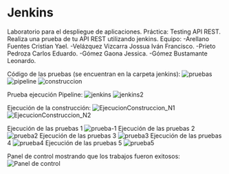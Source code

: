 # Jenkins 
Laboratorio para el despliegue de aplicaciones.
Práctica: Testing API REST.
Realiza una prueba de tu API REST utilizando jenkins.
Equipo:
-Arellano Fuentes Cristian Yael.
-Velázquez Vizcarra Jossua Iván Francisco.
-Prieto Pedroza Carlos Eduardo.
-Gómez Gaona Jessica.
-Gómez Bustamante Leonardo. 

Código de las pruebas (se encuentran en la carpeta jenkins):
![pruebas](https://github.com/user-attachments/assets/998cd930-142d-42f2-935a-f3b4cd9d520e)
![pipeline](https://github.com/user-attachments/assets/3f08ae5d-9424-489d-aa43-3db1d88f96d7)
![construccion](https://github.com/user-attachments/assets/1b322fc8-c673-4b7e-bd49-0aa62785cd47)

Prueba ejecución Pipeline:
![jenkins](https://github.com/user-attachments/assets/d14375de-f2b2-48d8-a847-f8b337c34050)
![jenkins2](https://github.com/user-attachments/assets/aa157e4d-323d-48a7-857f-6b27278e898c)

Ejecución de la construcción:
![EjecucionConstruccion_N1](https://github.com/user-attachments/assets/60ad667a-0ff6-431e-b840-a186daf36684)
![EjecucionConstruccion_N2](https://github.com/user-attachments/assets/a0f1764e-2e73-4eba-a054-0eeb2ccf59b1)

Ejecución de las pruebas 1
![prueba-1](https://github.com/user-attachments/assets/34e5df65-68df-461a-a2e2-a79903f28938)
Ejecución de las pruebas 2
![prueba2](https://github.com/user-attachments/assets/83df79bc-a94b-4bab-9de6-975dc5a89b12)
Ejecución de las pruebas 3
![prueba3](https://github.com/user-attachments/assets/cc9954db-134e-4160-98fc-72ae130a4f70)
Ejecución de las pruebas 4
![prueba4](https://github.com/user-attachments/assets/0914387f-a951-49a7-9b3a-9b5471d252d2)
Ejecución de las pruebas 5
![prueba5](https://github.com/user-attachments/assets/8fd77be1-72cf-422e-8f6c-75049c41875a)

Panel de control mostrando que los trabajos fueron exitosos:
![Panel de control](https://github.com/user-attachments/assets/e6868d32-7427-43bb-a308-7e4ae6ff6234)
